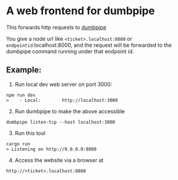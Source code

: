 # A web frontend for dumbpipe

This forwards http requests to [dumbpipe](https://crates.io/crates/dumbpipe)

You give a node url like `<ticket>.localhost:8080` or `endpointid`.localhost:8000,
and the request will be forwarded to the dumbpipe command running under that
endpoint id.

## Example:

1. Run local dev web server on port 3000:

```
npm run dev
>    - Local:        http://localhost:3000
```

2. Run dumbpipe to make the above accessible

```
dumbpipe listen-tcp --host localhost:3000
```

3. Run this tool

```
cargo run
> Listening on http://0.0.0.0:8080
```

4. Access the website via a browser at

```
http://<ticket>.localhost:8080
```
